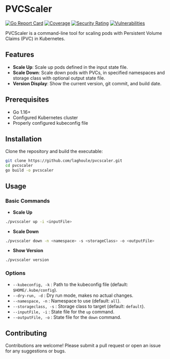 # PVCScaler

[![Go Report Card](https://goreportcard.com/badge/github.com/laghoule/pvcscaler)](https://goreportcard.com/report/github.com/laghoule/pvcscaler)
[![Coverage](https://sonarcloud.io/api/project_badges/measure?project=laghoule_pvcscaler&metric=coverage)](https://sonarcloud.io/summary/new_code?id=laghoule_pvcscaler)
[![Security Rating](https://sonarcloud.io/api/project_badges/measure?project=laghoule_pvcscaler&metric=security_rating)](https://sonarcloud.io/summary/new_code?id=laghoule_pvcscaler)
[![Vulnerabilities](https://sonarcloud.io/api/project_badges/measure?project=laghoule_pvcscaler&metric=vulnerabilities)](https://sonarcloud.io/summary/new_code?id=laghoule_pvcscaler)


PVCScaler is a command-line tool for scaling pods with Persistent Volume Claims (PVC) in Kubernetes.

## Features

- **Scale Up**: Scale up pods defined in the input state file.
- **Scale Down**: Scale down pods with PVCs, in specified namespaces and storage class with optional output state file.
- **Version Display**: Show the current version, git commit, and build date.

## Prerequisites

- Go 1.16+
- Configured Kubernetes cluster
- Properly configured kubeconfig file

## Installation

Clone the repository and build the executable:

```bash
git clone https://github.com/laghoule/pvcscaler.git 
cd pvcscaler 
go build -o pvcscaler
```

## Usage

### Basic Commands

- **Scale Up**

```bash
./pvcscaler up -i <inputFile>
```

- **Scale Down**

```bash
./pvcscaler down -n <namespace> -s <storageClass> -o <outputFile>
```

- **Show Version**

```bash
./pvcscaler version
```

### Options

- `--kubeconfig, -k` : Path to the kubeconfig file (default: `$HOME/.kube/config`).
- `--dry-run, -d` : Dry run mode, makes no actual changes.
- `--namespace, -n` : Namespace to use (default: `all`).
- `--storageclass, -s` : Storage class to target (default: `default`).
- `--inputFile, -i` : State file for the `up` command.
- `--outputFile, -o` : State file for the `down` command.

## Contributing

Contributions are welcome! Please submit a pull request or open an issue for any suggestions or bugs.
